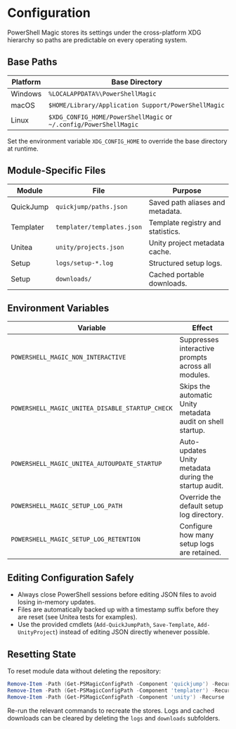 # Configuration

PowerShell Magic stores its settings under the cross-platform XDG hierarchy so
paths are predictable on every operating system.

## Base Paths

| Platform | Base Directory                                                    |
| -------- | ----------------------------------------------------------------- |
| Windows  | `%LOCALAPPDATA%\PowerShellMagic`                                  |
| macOS    | `$HOME/Library/Application Support/PowerShellMagic`               |
| Linux    | `$XDG_CONFIG_HOME/PowerShellMagic` or `~/.config/PowerShellMagic` |

Set the environment variable `XDG_CONFIG_HOME` to override the base directory at
runtime.

## Module-Specific Files

| Module    | File                       | Purpose                           |
| --------- | -------------------------- | --------------------------------- |
| QuickJump | `quickjump/paths.json`     | Saved path aliases and metadata.  |
| Templater | `templater/templates.json` | Template registry and statistics. |
| Unitea    | `unity/projects.json`      | Unity project metadata cache.     |
| Setup     | `logs/setup-*.log`         | Structured setup logs.            |
| Setup     | `downloads/`               | Cached portable downloads.        |

## Environment Variables

| Variable                                        | Effect                                                     |
| ----------------------------------------------- | ---------------------------------------------------------- |
| `POWERSHELL_MAGIC_NON_INTERACTIVE`              | Suppresses interactive prompts across all modules.         |
| `POWERSHELL_MAGIC_UNITEA_DISABLE_STARTUP_CHECK` | Skips the automatic Unity metadata audit on shell startup. |
| `POWERSHELL_MAGIC_UNITEA_AUTOUPDATE_STARTUP`    | Auto-updates Unity metadata during the startup audit.      |
| `POWERSHELL_MAGIC_SETUP_LOG_PATH`               | Override the default setup log directory.                  |
| `POWERSHELL_MAGIC_SETUP_LOG_RETENTION`          | Configure how many setup logs are retained.                |

## Editing Configuration Safely

- Always close PowerShell sessions before editing JSON files to avoid losing
  in-memory updates.
- Files are automatically backed up with a timestamp suffix before they are
  reset (see Unitea tests for examples).
- Use the provided cmdlets (`Add-QuickJumpPath`, `Save-Template`,
  `Add-UnityProject`) instead of editing JSON directly whenever possible.

## Resetting State

To reset module data without deleting the repository:

```powershell
Remove-Item -Path (Get-PSMagicConfigPath -Component 'quickjump') -Recurse
Remove-Item -Path (Get-PSMagicConfigPath -Component 'templater') -Recurse
Remove-Item -Path (Get-PSMagicConfigPath -Component 'unity') -Recurse
```

Re-run the relevant commands to recreate the stores. Logs and cached downloads
can be cleared by deleting the `logs` and `downloads` subfolders.
